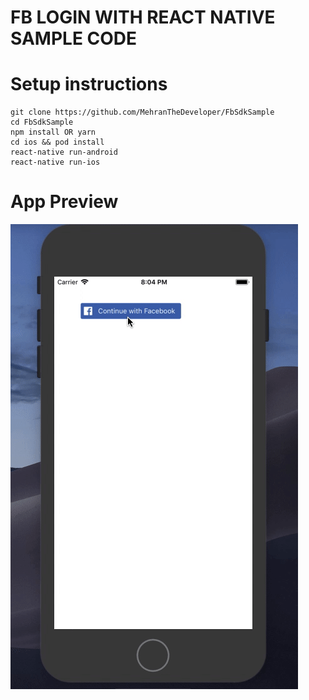 # FB LOGIN WITH REACT NATIVE SAMPLE CODE

# Setup instructions

```
git clone https://github.com/MehranTheDeveloper/FbSdkSample
cd FbSdkSample
npm install OR yarn
cd ios && pod install
react-native run-android
react-native run-ios
```

# App Preview



![App Preview](app_preview1.gif)
